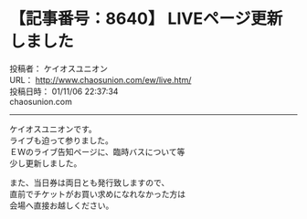 # 【記事番号：8640】 LIVEページ更新しました

投稿者： ケイオスユニオン  
URL： http://www.chaosunion.com/ew/live.htm/  
投稿日時： 01/11/06 22:37:34  
chaosunion.com

---

ケイオスユニオンです。  
ライブも迫って参りました。  
ＥＷのライブ告知ページに、臨時バスについて等  
少し更新しました。  
  
また、当日券は両日とも発行致しますので、  
直前でチケットがお買い求めになれなかった方は  
会場へ直接お越しください。  
